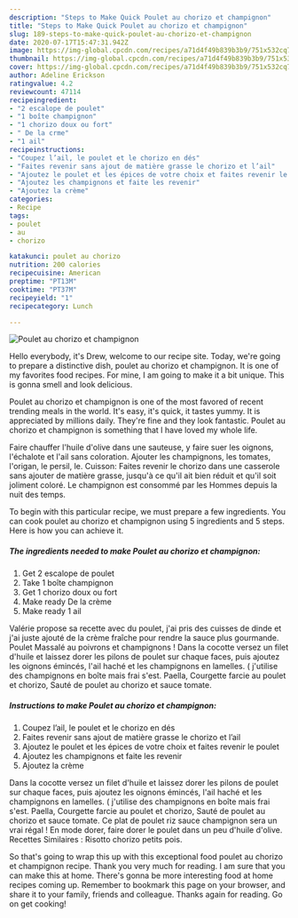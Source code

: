 ```yaml
---
description: "Steps to Make Quick Poulet au chorizo et champignon"
title: "Steps to Make Quick Poulet au chorizo et champignon"
slug: 189-steps-to-make-quick-poulet-au-chorizo-et-champignon
date: 2020-07-17T15:47:31.942Z
image: https://img-global.cpcdn.com/recipes/a71d4f49b839b3b9/751x532cq70/poulet-au-chorizo-et-champignon-photo-principale-de-la-recette.jpg
thumbnail: https://img-global.cpcdn.com/recipes/a71d4f49b839b3b9/751x532cq70/poulet-au-chorizo-et-champignon-photo-principale-de-la-recette.jpg
cover: https://img-global.cpcdn.com/recipes/a71d4f49b839b3b9/751x532cq70/poulet-au-chorizo-et-champignon-photo-principale-de-la-recette.jpg
author: Adeline Erickson
ratingvalue: 4.2
reviewcount: 47114
recipeingredient:
- "2 escalope de poulet"
- "1 boîte champignon"
- "1 chorizo doux ou fort"
- " De la crme"
- "1 ail"
recipeinstructions:
- "Coupez l’ail, le poulet et le chorizo en dés"
- "Faites revenir sans ajout de matière grasse le chorizo et l’ail"
- "Ajoutez le poulet et les épices de votre choix et faites revenir le poulet"
- "Ajoutez les champignons et faite les revenir"
- "Ajoutez la crème"
categories:
- Recipe
tags:
- poulet
- au
- chorizo

katakunci: poulet au chorizo 
nutrition: 200 calories
recipecuisine: American
preptime: "PT13M"
cooktime: "PT37M"
recipeyield: "1"
recipecategory: Lunch

---
```



![Poulet au chorizo et champignon](https://img-global.cpcdn.com/recipes/a71d4f49b839b3b9/751x532cq70/poulet-au-chorizo-et-champignon-photo-principale-de-la-recette.jpg)

Hello everybody, it's Drew, welcome to our recipe site. Today, we're going to prepare a distinctive dish, poulet au chorizo et champignon. It is one of my favorites food recipes. For mine, I am going to make it a bit unique. This is gonna smell and look delicious.

Poulet au chorizo et champignon is one of the most favored of recent trending meals in the world. It's easy, it's quick, it tastes yummy. It is appreciated by millions daily. They're fine and they look fantastic. Poulet au chorizo et champignon is something that I have loved my whole life.

Faire chauffer l&#39;huile d&#39;olive dans une sauteuse, y faire suer les oignons, l&#39;échalote et l&#39;ail sans coloration. Ajouter les champignons, les tomates, l&#39;origan, le persil, le. Cuisson: Faites revenir le chorizo dans une casserole sans ajouter de matière grasse, jusqu&#39;à ce qu&#39;il ait bien réduit et qu&#39;il soit joliment coloré. Le champignon est consommé par les Hommes depuis la nuit des temps.


To begin with this particular recipe, we must prepare a few ingredients. You can cook poulet au chorizo et champignon using 5 ingredients and 5 steps. Here is how you can achieve it.

<!--inarticleads1-->

##### The ingredients needed to make Poulet au chorizo et champignon:

1. Get 2 escalope de poulet
1. Take 1 boîte champignon
1. Get 1 chorizo doux ou fort
1. Make ready  De la crème
1. Make ready 1 ail


Valérie propose sa recette avec du poulet, j&#39;ai pris des cuisses de dinde et j&#39;ai juste ajouté de la crème fraîche pour rendre la sauce plus gourmande. Poulet Massalé au poivrons et champignons ! Dans la cocotte versez un filet d&#39;huile et laissez dorer les pilons de poulet sur chaque faces, puis ajoutez les oignons émincés, l&#39;ail haché et les champignons en lamelles. ( j&#39;utilise des champignons en boîte mais frai s&#39;est. Paella, Courgette farcie au poulet et chorizo, Sauté de poulet au chorizo et sauce tomate. 

<!--inarticleads2-->

##### Instructions to make Poulet au chorizo et champignon:

1. Coupez l’ail, le poulet et le chorizo en dés
1. Faites revenir sans ajout de matière grasse le chorizo et l’ail
1. Ajoutez le poulet et les épices de votre choix et faites revenir le poulet
1. Ajoutez les champignons et faite les revenir
1. Ajoutez la crème


Dans la cocotte versez un filet d&#39;huile et laissez dorer les pilons de poulet sur chaque faces, puis ajoutez les oignons émincés, l&#39;ail haché et les champignons en lamelles. ( j&#39;utilise des champignons en boîte mais frai s&#39;est. Paella, Courgette farcie au poulet et chorizo, Sauté de poulet au chorizo et sauce tomate. Ce plat de poulet riz sauce champignon sera un vrai régal ! En mode dorer, faire dorer le poulet dans un peu d&#39;huile d&#39;olive. Recettes Similaires : Risotto chorizo petits pois. 

So that's going to wrap this up with this exceptional food poulet au chorizo et champignon recipe. Thank you very much for reading. I am sure that you can make this at home. There's gonna be more interesting food at home recipes coming up. Remember to bookmark this page on your browser, and share it to your family, friends and colleague. Thanks again for reading. Go on get cooking!
